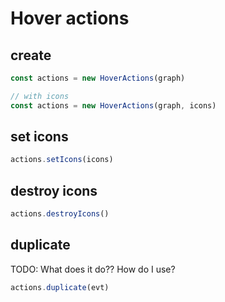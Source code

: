 # Hover actions

## create

```ts
const actions = new HoverActions(graph)

// with icons
const actions = new HoverActions(graph, icons)
```

## set icons

```ts
actions.setIcons(icons)
```

## destroy icons

```ts
actions.destroyIcons()
```

## duplicate

TODO: What does it do?? How do I use?

```ts
actions.duplicate(evt)
```